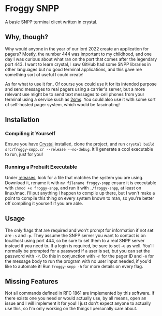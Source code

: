 # Froggy SNPP

A basic SNPP terminal client written in crystal.

## Why, though?

Why would anyone in the year of our lord 2022 create an application for pagers? Mostly, the number 444 was important to my childhood, and one day I was curious about what ran on the port that comes after the legendary port 443. I want to learn crystal, I saw GitHub had some SNPP libraries in other languages but no good terminal applications, and this gave me something sort of useful I could create!

As for what to use it for.. Of course you could use it for its intended purpose and send messages to real pagers using a carrier's server, but a more relevant use might be to send text messages to cell phones from your terminal using a service such as [2sms](https://us.2sms.us/2020/07/06/snpp/). You could also use it with some sort of self-hosted pager system, which would be fascinating!

## Installation

### Compiling it Yourself

Ensure you have [Crystal](https://crystal-lang.org/) installed, clone the project, and run `crystal build src/froggy-snpp.cr --release --no-debug`. It'll generate a cool executable to run, just for you!

### Running a Prebuilt Executable

Under [releases](https://github.com/GiantFrog/froggy-snpp/releases), look for a file that matches the system you are using. Download it, rename it with `mv filename froggy-snpp` ensure it is executable with `chmod +x froggy-snpp`, and run it with `./froggy-snpp`, at least on linux/mac. I'll put anything I happen to compile up there, but I won't make a point to compile this thing on every system known to man, so you're better off compiling it yourself if you are able.

## Usage

The only flags that are required and won't prompt for information if not set are `-s` and `-p`. They assume the SNPP server you want to contact is on localhost using port 444, so be sure to set them to a real SNPP server instead if you need to. If a login is required, be sure to set `-u` as well. You'll normally be prompted for a password if a user is set, but you can set the password with `-P`. Do this in conjunction with `-n` for the pager ID and `-m` for the message body to run the program with no user input needed, if you'd like to automate it! Run `froggy-snpp -h` for more details on every flag.

## Missing Features

Not all commands defined in RFC 1861 are implemented by this software. If there exists one you need or would actually use, by all means, open an issue and I will implement it for you! I just don't expect anyone to actually use this, so I'm only working on the things I personally care about.
